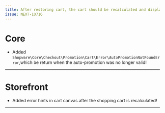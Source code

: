 ```yaml
---
title: After restoring cart, the cart should be recalculated and display hints.
issue: NEXT-10716
---
```

# Core
*  Added `Shopware\Core\Checkout\Promotion\Cart\Error\AutoPromotionNotFoundError`,which be return when the auto-promotion was no longer valid!
___
# Storefront
*  Added error hints in cart canvas after the shopping cart is recalculated!
___
